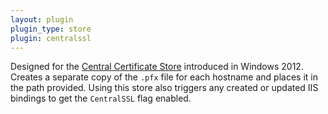 ```yaml
---
layout: plugin
plugin_type: store
plugin: centralssl                                  
---
```


Designed for the [Central Certificate Store](https://blogs.msdn.microsoft.com/kaushal/2012/10/11/central-certificate-store-ccs-with-iis-8-windows-server-2012/) 
introduced in Windows 2012. Creates a separate copy of the `.pfx` file for each hostname and places it in the path provided. Using this store also triggers any created or updated IIS bindings to get the `CentralSSL` flag enabled. 